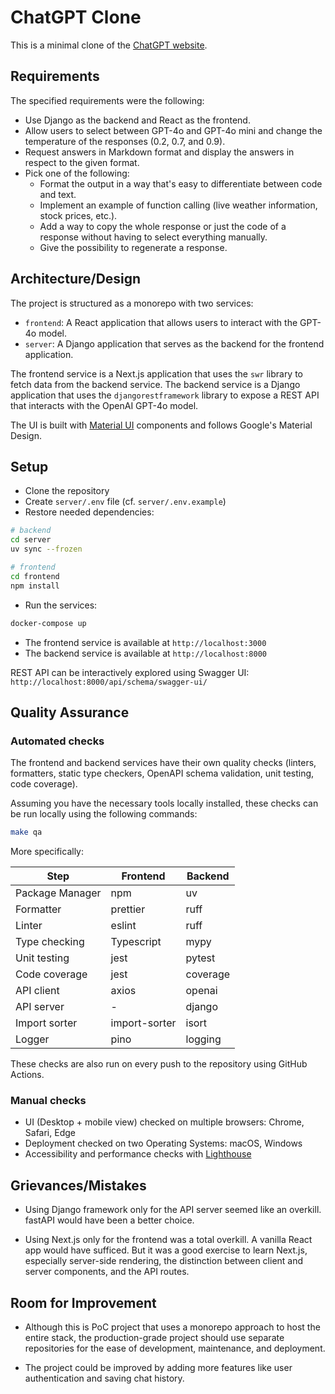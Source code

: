# ChatGPT Clone

This is a minimal clone of the [ChatGPT website](https://chat.openai.com/).

## Requirements

The specified requirements were the following:

- Use Django as the backend and React as the frontend.
- Allow users to select between GPT-4o and GPT-4o mini and change the
  temperature of the responses (0.2, 0.7, and 0.9).
- Request answers in Markdown format and display the answers in respect to the
  given format.
- Pick one of the following:
  - Format the output in a way that's easy to differentiate between code and
    text.
  - Implement an example of function calling (live weather information, stock
    prices, etc.).
  - Add a way to copy the whole response or just the code of a response without
    having to select everything manually.
  - Give the possibility to regenerate a response.

## Architecture/Design

The project is structured as a monorepo with two services:

- `frontend`: A React application that allows users to interact with the GPT-4o
  model.
- `server`: A Django application that serves as the backend for the frontend
  application.

The frontend service is a Next.js application that uses the `swr` library to
fetch data from the backend service. The backend service is a Django application
that uses the `djangorestframework` library to expose a REST API that interacts
with the OpenAI GPT-4o model.

The UI is built with [Material UI](https://mui.com/material-ui/getting-started/)
components and follows Google's Material Design.

## Setup

- Clone the repository
- Create `server/.env` file (cf. `server/.env.example`)
- Restore needed dependencies:

```bash
# backend
cd server
uv sync --frozen

# frontend
cd frontend
npm install
```

- Run the services:

```bash
docker-compose up
```

- The frontend service is available at `http://localhost:3000`
- The backend service is available at `http://localhost:8000`

REST API can be interactively explored using Swagger UI:  
 `http://localhost:8000/api/schema/swagger-ui/`

## Quality Assurance

### Automated checks

The frontend and backend services have their own quality checks (linters,
formatters, static type checkers, OpenAPI schema validation, unit testing, code
coverage).

Assuming you have the necessary tools locally installed, these checks can be run
locally using the following commands:

```bash
make qa
```

More specifically:

| Step            | Frontend      | Backend  |
| --------------- | ------------- | -------- |
| Package Manager | npm           | uv       |
| Formatter       | prettier      | ruff     |
| Linter          | eslint        | ruff     |
| Type checking   | Typescript    | mypy     |
| Unit testing    | jest          | pytest   |
| Code coverage   | jest          | coverage |
| API client      | axios         | openai   |
| API server      | -             | django   |
| Import sorter   | import-sorter | isort    |
| Logger          | pino          | logging  |

These checks are also run on every push to the repository using GitHub Actions.

### Manual checks

- UI (Desktop + mobile view) checked on multiple browsers: Chrome, Safari, Edge
- Deployment checked on two Operating Systems: macOS, Windows
- Accessibility and performance checks with [Lighthouse](https://developers.google.com/web/tools/lighthouse)

## Grievances/Mistakes

- Using Django framework only for the API server seemed like an overkill.
  fastAPI would have been a better choice.

- Using Next.js only for the frontend was a total overkill. A vanilla React app
  would have sufficed. But it was a good exercise to learn Next.js, especially
  server-side rendering, the distinction between client and server components,
  and the API routes.

## Room for Improvement

- Although this is PoC project that uses a monorepo approach to host the entire
  stack, the production-grade project should use separate repositories for the
  ease of development, maintenance, and deployment.

- The project could be improved by adding more features like user authentication
  and saving chat history.
